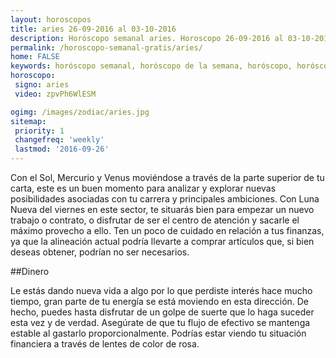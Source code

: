 ```yaml
---
layout: horoscopos
title: aries 26-09-2016 al 03-10-2016 
description: Horóscopo semanal aries. Horoscopo 26-09-2016 al 03-10-2016. Horoscopos univision gratis
permalink: /horoscopo-semanal-gratis/aries/
home: FALSE
keywords: horóscopo semanal, horóscopo de la semana, horóscopo, horóscopo gratis,horóscopos, horóscopo esperanza gracia, horoscopos aries la semana, horóscopos gratis, Tarot, Astrologia, Zodíaco, aries, horoscopo gratis
horoscopo:
 signo: aries
 video: zpvPh6WlESM

ogimg: /images/zodiac/aries.jpg
sitemap:
 priority: 1
 changefreq: 'weekly'
 lastmod: '2016-09-26'
---
```



Con el Sol, Mercurio y Venus moviéndose a través de la parte superior de tu carta, este es un buen momento para analizar y explorar nuevas posibilidades asociadas con tu carrera y principales ambiciones. Con Luna Nueva del viernes en este sector, te situarás bien para empezar un nuevo trabajo o contrato, o disfrutar de ser el centro de atención y sacarle el máximo provecho a ello. Ten un poco de cuidado en relación a tus finanzas, ya que la alineación actual podría llevarte a comprar artículos que, si bien deseas obtener, podrían no ser necesarios.

##Dinero

Le estás dando nueva vida a algo por lo que perdiste interés hace mucho tiempo, gran parte de tu energía se está moviendo en esta dirección. De hecho, puedes hasta disfrutar de un golpe de suerte que lo haga suceder esta vez y de verdad. Asegúrate de que tu flujo de efectivo se mantenga estable al gastarlo proporcionalmente. Podrías estar viendo tu situación financiera a través de lentes de color de rosa.